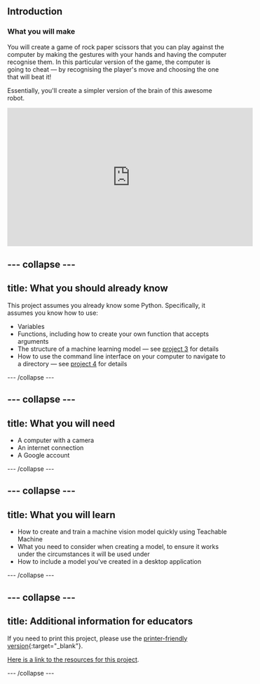 ## Introduction

### What you will make
You will create a game of rock paper scissors that you can play against the computer by making the gestures with your hands and having the computer recognise them. In this particular version of the game, the computer is going to cheat — by recognising the player's move and choosing the one that will beat it!

Essentially, you'll create a simpler version of the brain of this awesome robot.

<iframe width="560" height="315" src="https://www.youtube-nocookie.com/embed/Qb5UIPeFClM?controls=0&amp;start=3" frameborder="0" allow="accelerometer; autoplay; clipboard-write; encrypted-media; gyroscope; picture-in-picture" allowfullscreen></iframe>

--- collapse ---
---
title: What you should already know
---
This project assumes you already know some Python. Specifically, it assumes you know how to use:

+ Variables
+ Functions, including how to create your own function that accepts arguments
+ The structure of a machine learning model — see [project 3](#) for details
+ How to use the command line interface on your computer to navigate to a directory — see [project 4](#) for details

--- /collapse ---

--- collapse ---
---
title: What you will need
---

+ A computer with a camera
+ An internet connection
+ A Google account

--- /collapse ---

--- collapse ---
---
title: What you will learn
---

+ How to create and train a machine vision model quickly using Teachable Machine
+ What you need to consider when creating a model, to ensure it works under the circumstances it will be used under
+ How to include a model you've created in a desktop application

--- /collapse ---

--- collapse ---
---
title: Additional information for educators
---

If you need to print this project, please use the [printer-friendly version](https://projects.raspberrypi.org/en/projects/trained-vision-app/print){:target="_blank"}.

[Here is a link to the resources for this project](http://rpf.io/trained-vision-app-go).

--- /collapse ---
